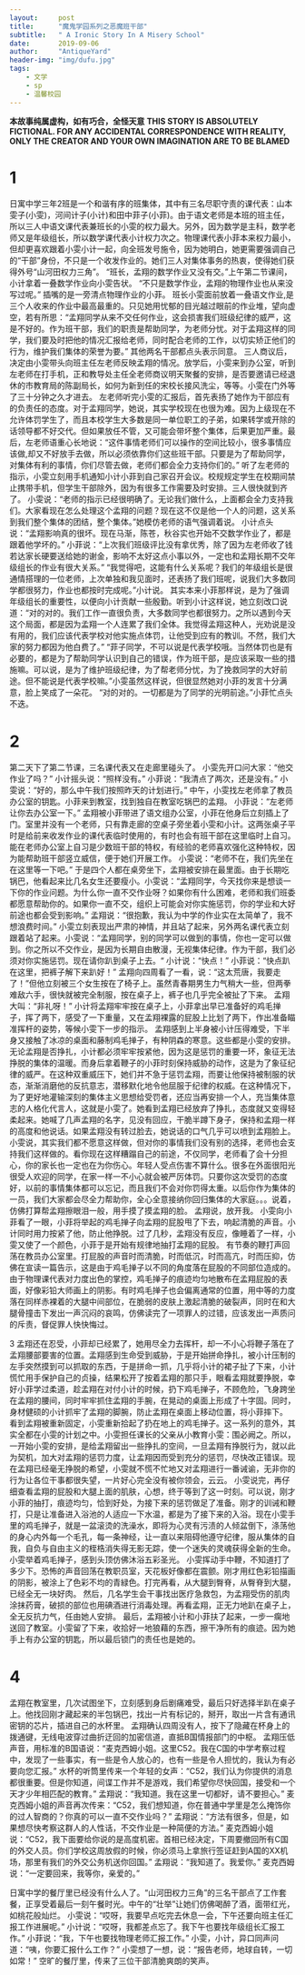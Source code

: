 ```yaml
---
layout:     post
title:      "魔鬼学园系列之恶魔班干部"
subtitle:   " A Ironic Story In A Misery School"
date:       2019-09-06
author:     "AntiqueYard"
header-img: "img/dufu.jpg"
tags:
    - 文学
    - sp
    - 温馨校园
---
```


**本故事纯属虚构，如有巧合，全怪天意**
**THIS STORY IS ABSOLUTELY FICTIONAL. FOR ANY ACCIDENTAL CORRESPONDENCE WITH REALITY, ONLY THE CREATOR AND YOUR OWN IMAGINATION ARE TO BE BLAMED**

# 1

日寓中学三年2班是一个和谐有序的班集体，其中有三名尽职守责的课代表：山本雯子(小雯)，河间计子(小计)和田中菲子(小菲)。由于语文老师是本班的班主任，所以三人中语文课代表兼班长的小雯的权力最大。另外，因为数学是主科，数学老师又是年级组长，所以数学课代表小计权力次之。物理课代表小菲本来权力最小，但却更喜欢跟着小雯小计一起，向全班发号施令，因为她明白，她更需要强调自己的“干部”身份，不只是一个收发作业的。她们三人对集体事务的热衷，使得她们获得外号“山河田权力三角”。
“班长，孟翔的数学作业又没有交。”上午第二节课间，小计拿着一叠数学作业向小雯告状。
“不只是数学作业，孟翔的物理作业也从来没写过呢。” 插嘴的是一旁清点物理作业的小菲。
班长小雯面前放着一叠语文作业,是三个人收来的作业中最高最重的。只见她用忧郁的目光越过眼前的作业堆，望向虚空，若有所思：“孟翔同学从来不交任何作业，这会损害我们班级纪律的威严，这是不好的。作为班干部，我们的职责是帮助同学，为老师分忧。对于孟翔这样的同学，我们要及时把他的情况汇报给老师，同时配合老师的工作，以切实矫正他们的行为，维护我们集体的荣誉为要。”
其他两名干部都点头表示同意。
三人商议后，决定由小雯带头向班主任左老师反映孟翔的情况。放学后，小雯来到办公室，听到左老师在打手机，正和教导处主任全老师商议明天聚餐的安排，是否要邀请已经退休的市教育局的陈副局长，如何为新到任的宋校长接风洗尘，等等。小雯在门外等了三十分钟之久才进去。
左老师听完小雯的汇报后，首先表扬了她作为干部应有的负责任的态度。对于孟翔同学，她说，其实学校现在也很为难。因为上级现在不允许体罚学生了，而且本校学生大多数是同一单位职工的子弟，如果转学或开除的话领导都不好交代。但如果放任不管，又可能会带坏整个集体，后果更加严重。最后，左老师语重心长地说：“这件事情老师们可以操作的空间比较小，很多事情应该做,却又不好放手去做，所以必须依靠你们这些班干部。只要是为了帮助同学，对集体有利的事情，你们尽管去做，老师们都会全力支持你们的。”
听了左老师的指示，小雯立刻用手机通知小计小菲到自己家召开会议。校规规定学生在校期间禁止携带手机，但学生干部除外，因为有很多工作需要及时安排。三人很快就到齐了。
小雯说：“老师的指示已经很明确了。无论我们做什么，上面都会全力支持我们。大家看现在怎么处理这个孟翔的问题？现在这不仅是他一个人的问题，这关系到我们整个集体的团结，整个集体。”她模仿老师的语气强调着说。
小计点头说：“孟翔影响真的很坏。现在马渐，陈苍，秋谷实也开始不交数学作业了，都是跟着他学坏的。”
小菲说：“上次我们班级评比没有拿优秀，除了因为左老师收了钱若达家长硬要送给她的谢金，影响不太好这点小事以外，一定也和孟翔长期不交年级组长的作业有很大关系。”
“我觉得吧，这能有什么关系呢？我们的年级组长是很通情搭理的一位老师，上次单独和我见面时，还表扬了我们班呢，说我们大多数同学都很努力，作业也都按时完成呢。”小计说。
其实本来小菲那样说，是为了强调年级组长的重要性，以便向小计贡献一些殷勤。听到小计这样说，她立刻改口说道：“对的对的。我们工作一直很负责，大多数同学也都很努力。之所以遇到今天这个局面，都是因为孟翔一个人连累了我们全体。我觉得孟翔这种人，光劝说是没有用的，我们应该代表学校对他实施点体罚，让他受到应有的教训。不然，我们大家的努力都因为他白费了。”
“菲子同学，不可以说是代表学校哦。当然体罚也是有必要的，都是为了帮助同学认识到自己的错误，作为班干部，是应该采取一些的措施嘛。可以说，是为了维护班级纪律，为了帮老师分忧，为了挽救同学的大好前途。但不能说是代表学校嘛。”小雯虽然这样说，但很显然她对小菲的发言十分满意，脸上笑成了一朵花。
“对的对的。一切都是为了同学的光明前途。”小菲忙点头不迭。

# 2

第二天下了第二节课，三名课代表又在走廊里碰头了。
小雯先开口问大家：“他交作业了吗？”
小计摇头说：“照样没有。”
小菲说：“我清点了两次，还是没有。”
小雯说：“好的，那么中午我们按照昨天的计划进行。”
中午，小雯找左老师拿了教员办公室的钥匙。小菲来到教室，找到独自在教室吃锅巴的孟翔。
小菲说：“左老师让你去办公室一下。”
孟翔被小菲带进了语文组办公室，小菲在他身后立刻插上了门。室里并没有一个老师，只有靠走廊的空桌子旁坐着小雯和小计。这两张桌子平时是给前来收发作业的课代表临时使用的，有时也会有班干部在这里临时上自习。能在老师办公室上自习是少数班干部的特权，有经验的老师喜欢强化这种特权，因为能帮助班干部竖立威信，便于她们开展工作。
小雯说：“老师不在，我们先坐在在这里等一下吧。”
于是四个人都在桌旁坐下，孟翔被安排在最里面。由于长期吃锅巴，他看起来比几名女生还要瘦小。小雯说：“孟翔同学，今天找你来是想谈一下你的作业问题。为什么你一直不交作业呀？如果你有什么困难，老师和我们班委都愿意帮助你的。如果你一直不交，组织上可能会对你实施惩罚，你的学业和大好前途也都会受到影响。”
孟翔说：“很抱歉，我认为中学的作业实在太简单了，我不想浪费时间。”
小雯立刻表现出严肃的神情，并且站了起来，另外两名课代表立刻跟着站了起来。小雯说：“孟翔同学，别的同学可以做到的事情，你也一定可以做到。你之所以不交作业，是因为长期自由散漫，无视集体纪律。作为干部，我们必须对你实施惩罚。现在请你趴到桌子上去。“
小计说：“快点！”
小菲说：“快点趴在这里，把裤子解下来趴好！”
孟翔向四周看了一看，说：“这太荒唐，我要走了！”但他立刻被三个女生按在了椅子上。虽然青春期男生力气稍大一些，但两拳难敌六手，很快就被完全制服，按在桌子上，裤子也几乎完全被扯了下来。
孟翔大叫：“非礼呀！”
小计将孟翔牢牢按在桌子上，小菲拿出早已准备好的鸡毛掸子，挥了两下，感受了一下重量，又在孟翔裸露的屁股上比划了两下，作出准备瞄准挥杆的姿势，等候小雯下一步的指示。
孟翔感到上半身被小计压得难受，下半身又接触了冰凉的桌面和藤制鸡毛掸子，有种阴森的寒意。这些都是小雯的安排。无论孟翔是否挣扎，小计都必须牢牢按紧他，因为这是惩罚的重要一环，象征无法挣脱的集体的温暖。而身后拿着鞭子的小菲时刻保持威胁的动作，这是为了象征纪律的威严。在这种双重威压下，她们并不急于惩罚孟翔，而要让他保持被制服的状态，渐渐消磨他的反抗意志，潜移默化地令他屈服于纪律的权威。在这种情况下，为了更好地灌输深刻的集体主义思想给受罚者，还应当再安排一个人，充当集体意志的人格化代言人，这就是小雯了。她看到孟翔已经放弃了挣扎，态度就又变得轻柔起来。她喊了几声孟翔的名字，见没有回应，干脆半蹲下身子，保持和孟翔一样的高度和他说话。如果孟翔没有转过脸去，她说话的口气几乎可以喷到孟翔脸上。
小雯说，其实我们都不愿意这样做，但对你的事情我们没有别的选择，老师也会支持我们这样做的。看你现在这样糟蹋自己的前途，不仅同学，老师看了会十分担心，你的家长也一定也在为你伤心。年轻人受点伤害不算什么。很多在外面很阳光很受人欢迎的同学，在家一样一不小心就会被严厉体罚。只要你这次受罚的态度好，以前的事情集体都可以忘记，而且我们不会对你罚得太重。以后你作为集体的一员，我们大家都会尽全力帮助你，全心全意接纳你回归集体的大家庭。。。说着，仿佛打算帮孟翔擦眼泪一般，用手摸了摸孟翔的脸。
孟翔说，放开我。
小雯向小菲看了一眼，小菲将举起的鸡毛掸子向孟翔的屁股甩了下去，响起清脆的声音。小计同时用力按紧了他，防止他挣脱。过了几秒，孟翔没有反应，像睡着了一样，小雯又使了一个颜色，小菲于是开始有规律地抽打孟翔的屁股。
有节奏的鞭打声回荡在教员办公室里。打屁股的声音时而清脆，时而低沉，时而高亢，时而压抑，仿佛在宣读一篇告示，这是由于鸡毛掸子以不同的角度落在屁股的不同部位造成的。由于物理课代表对力度出色的掌控，鸡毛掸子的痕迹均匀地散布在孟翔屁股的表面，好像彩铅大师画上的阴影。有时鸡毛掸子也会偏离通常的位置，用中等的力度落在同样赤裸着的大腿中间部位，在脆弱的皮肤上激起清脆的破裂声，同时在和大腿骨撞击下发出一声沉闷的哀鸣，仿佛读完了一项罪人的过错，应该发出一声质问的斥责，督促罪人快快悔过。

 3
孟翔还在忍受，小菲却已经累了，她用尽全力去挥杆，却一不小心将鞭子落在了孟翔腰部要害的位置。孟翔感到生命受到威胁，于是开始拼命挣扎，被小计压制的左手突然摸到可以抓取的东西，于是拼命一抓，几乎将小计的裙子扯了下来，小计慌忙用手保护自己的贞操，结果松开了按着孟翔的那只手，眼看孟翔就要挣脱，幸好小菲学过柔道，趁孟翔在对付小计的时候，扔下鸡毛掸子，不顾危险，飞身跨坐在孟翔的腰间，同时牢牢抓住孟翔的手腕，在晃动的桌面上形成了十字固。同时，身材健硕的小计抓牢了孟翔的脚腕，防止孟翔在桌面上移动位置，将小菲摔下。
看到孟翔被重新固定，小雯重新拾起了扔在地上的鸡毛掸子。这一系列的意外，其实全都在小雯的计划之中。小雯担任课长的父亲从小教育小雯：围必阙之。所以，一开始小雯的安排，是给孟翔留出一些挣扎的空间，一旦孟翔有挣脱行为，就以此为契机，加大对孟翔的惩罚力度，让孟翔因而受到充分的惩罚，尽快改正错误。现在孟翔已经毫无挣脱的希望，小雯就不慌不忙地又对孟翔进行一番诫谕，无非你的行为让各位干事都很失望，一片好心完全没有被你领会，云云。
小雯说完，再仔细查看孟翔的屁股和大腿上面的肌肤，心想，终于等到了这一时刻。可以说，刚才小菲的抽打，痕迹均匀，恰到好处，为接下来的惩罚做足了准备。刚才的训诫和鞭打，只是让准备进入浴池的人适应一下水温，都是为了接下来的入浴。现在小雯手里的鸡毛掸子，就是一盆滚烫的洗澡水，即将为心灵有污渍的人倾盆倒下，涤荡他的身心内外每一个毛孔，每一条神经，让一直以来阻碍他遵守纪律，服从集体的自我，自负与自由主义的桎梏消失得无影无踪，使一个迷失的灵魂获得全新的生命。小雯举着鸡毛掸子，感到头顶仿佛沐浴五彩圣光。
小雯挥动手中鞭，不知道打了多少下。恐怖的声音回荡在教职员室，天花板好像都在震颤。刚才用红色彩铅描画的阴影，被涂上了色彩不均的青緑色。打完再看，从大腿到臀脊，从臀脊到大腿，已经全无一块好肉。
然后，几名学生会干事找出医疗急救包，为孟翔受伤的肌肉涂抹药膏，破损的部位也用碘酒进行消毒处理。再看孟翔，正无力地趴在桌子上，全无反抗力气，任由她人安排。
最后，孟翔被小计和小菲扶了起来，一步一瘸地送回了教室。小雯留了下来，收拾好一地狼藉的东西，擦干净所有的痕迹。因为她手上有办公室的钥匙，所以最后锁门的责任也是她的。

# 4

孟翔在教室里，几次试图坐下，立刻感到身后剧痛难受，最后只好选择半趴在桌子上。他找回刚才藏起来的半包锅巴，找出一片有标记的，掰开，取出一片含有通讯密钥的芯片，插进自己的水杯里。
孟翔确认四周没有人，按下了隐藏在杯身上的拨通键，无线电波穿过曲折迂回的加密信道，直抵B国情报部门的中枢。
孟翔压低声音，用标准的B国语说：“麦克西姆小姐。这里C52。我在C国的中学考察过程中，发现了一些事实，有一些是令人放心的，也有一些是令人担忧的，我认为有必要向您汇报。”
水杯的听筒里传来一个年轻的女声：“C52，我们认为你提供的消息都很重要。但是你知道，间谍工作并不是游戏，我们希望你尽快回国，接受和一个天才少年相匹配的教育。”
孟翔说：“我知道。我在这里一切都好，请不要担心。”
麦克西姆小姐的声音再次传来：“C52，我们想知道，你在普通中学里是怎么掩饰你的过人智商的？你真的可以一直不交作业吗？”
孟翔说：“方法有很多，但是，如果想尽快考察这群人的人性话，不交作业是一种简便的方法。”
麦克西姆小姐说：“C52，我下面要给你说的是高度机密。首相已经决定，下周要撤回所有C国的外交人员。你们学校这周放假的时候，你必须马上拿旅行签证赶到A国的XX机场，那里有我们的外交公务机送你回国。”
孟翔说：“我知道了。我爱你。”
麦克西姆说：“一定要回来，我等你，亲爱的。”

日寓中学的餐厅里已经没有什么人了。“山河田权力三角”的三名干部点了工作套餐，正享受着最后一刻午餐时光。中午的“壮举”让她们仿佛喝醉了酒，面带红光，如桃花般灿烂。
小雯说：“哎呀，我要早点吃完去休息一会，下午还要向班主任汇报工作进展呢。”
小计说：“哎呀，我都差点忘了。我下午也要找年级组长汇报工作。”
小菲说：“我，下午也要找物理老师汇报工作。”
小雯，小计，异口同声问道：“咦，你要汇报什么工作？”
小雯想了一想，说：“报告老师，地球自转，一切如常！”
空旷的餐厅里，传来了三位干部清脆爽朗的笑声。